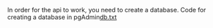 In order for the api to work, you need to create a database. Code for creating a database in pgAdmin[db.txt](https://github.com/spozzz1233/AutoRusApi/files/14009956/db.txt)
